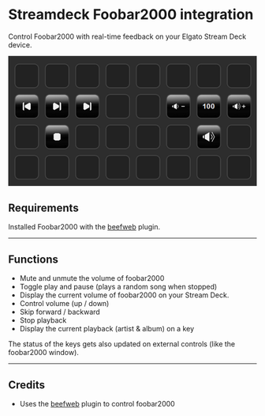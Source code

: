 # Streamdeck Foobar2000 integration

Control Foobar2000 with real-time feedback on your Elgato Stream Deck device.

![screenshot](images/docs/screenshot.PNG)

## Requirements

Installed Foobar2000 with the [beefweb](https://www.foobar2000.org/components/view/foo_beefweb) plugin.

---

## Functions

- Mute and unmute the volume of foobar2000
- Toggle play and pause (plays a random song when stopped)
- Display the current volume of foobar2000 on your Stream Deck.
- Control volume (up / down)
- Skip forward / backward
- Stop playback
- Display the current playback (artist & album) on a key

The status of the keys gets also updated on external controls (like the foobar2000 window).

---

## Credits

- Uses the [beefweb](https://github.com/hyperblast/beefweb) plugin to control foobar2000
